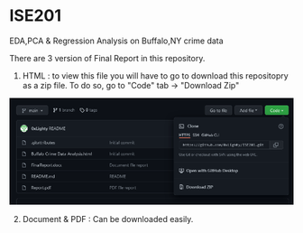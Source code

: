 # ISE201
EDA,PCA &amp; Regression Analysis on Buffalo,NY crime data

There are 3 version of Final Report in this repository.
1. HTML : to view this file you will have to go to download this repositopry as a zip file.
          To do so, go to "Code" tab -> "Download Zip"
          
![Image](https://github.com/0xLighty/ISE201/blob/main/To%20download%20zip%20file.png?raw=true)
          
2. Document & PDF : Can be downloaded easily.
